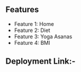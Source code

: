 

## Features

- Feature 1: Home
- Feature 2: Diet
- Feature 3: Yoga Asanas
- Feature 4: BMI
 
## Deployment Link:- 
